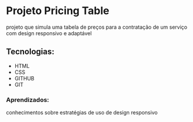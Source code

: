 <h1>Projeto Pricing Table</h1>

<p>projeto que simula uma tabela de preços para a contratação de um serviço com design responsivo e adaptável</p>

<h2>Tecnologias: </h2>
<ul>
    <li>HTML</li>
    <li>CSS</li>
    <li>GITHUB</li>
    <li>GIT</li>
</ul>

<h3>Aprendizados:</h3>
<p>conhecimentos sobre estratégias de uso de design responsivo</p>